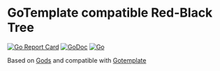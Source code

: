 # GoTemplate compatible Red-Black Tree  
[![Go Report Card](https://goreportcard.com/badge/github.com/geseq/redblacktree)](https://goreportcard.com/report/github.com/geseq/redblacktree) [![GoDoc](https://godoc.org/github.com/geseq/redblacktree?status.svg)](https://godoc.org/github.com/geseq/redblacktree)  [![Go](https://github.com/geseq/redblacktree/actions/workflows/go.yml/badge.svg)](https://github.com/geseq/redblacktree/actions/workflows/go.yml)

Based on [Gods](https://github.com/emirpasic/gods) and compatible with [Gotemplate](https://github.com/ncw/gotemplate)

